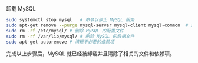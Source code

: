 卸载 MySQL

```sh
sudo systemctl stop mysql	# 命令以停止 MySQL 服务
sudo apt-get remove --purge mysql-server mysql-client mysql-common	# 卸载 MySQL 及其依赖
sudo rm -rf /etc/mysql/	# 删除 MySQL 的配置文件
sudo rm -rf /var/lib/mysql/	# 删除 MySQL 的数据文件
sudo apt-get autoremove # 清理不必要的依赖项
```

完成以上步骤后，MySQL 就已经被卸载并且清除了相关的文件和依赖项。
